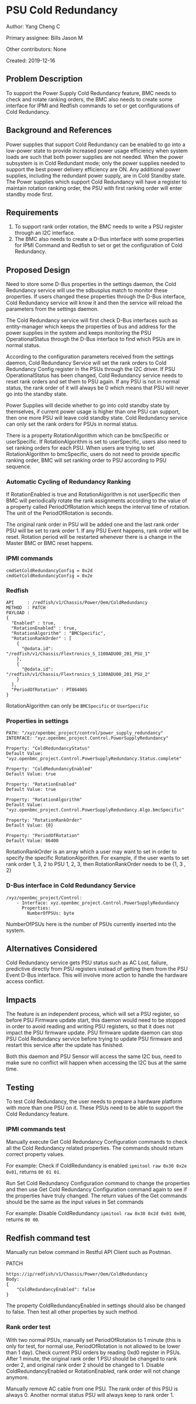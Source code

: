 # PSU Cold Redundancy

Author: Yang Cheng C

Primary assignee: Bills Jason M

Other contributors: None

Created: 2019-12-16

## Problem Description
To support the Power Supply Cold Redundancy feature, BMC needs to check and
rotate ranking orders, the BMC also needs to create some interface for IPMI and
Redfish commands to set or get configurations of Cold Redundancy.

## Background and References
Power supplies that support Cold Redundancy can be enabled to go into a
low-power state to provide increased power usage efficiency when system loads
are such that both power supplies are not needed. When the power subsystem is in
Cold Redundant mode; only the power supplies needed to support the best power
delivery efficiency are ON. Any additional power supplies, including the
redundant power supply, are in Cold Standby state.
The Power supplies which support Cold Redundancy will have a register to
maintain rotation ranking order, the PSU with first ranking order will enter
standby mode first.

## Requirements
1. To support rank order rotation, the BMC needs to write a PSU register through
an I2C interface.
2. The BMC also needs to create a D-Bus interface with some properties for IPMI
Command and Redfish to set or get the configuration of Cold Redundancy.

## Proposed Design
Need to store some D-Bus properties in the settings daemon, the Cold Redundancy
service will use the sdbusplus match to monitor these properties. If users
changed these properties through the D-Bus interface, Cold Redundancy service
will know it and then the service will reload the parameters from the settings
daemon.

The Cold Redundancy service will first check D-Bus interfaces such as
entity-manager which keeps the properties of bus and address for the power
supplies in the system and keeps monitoring the PSU OperationalStatus through
the D-Bus interface to find which PSUs are in normal status.

According to the configuration parameters received from the settings daemon,
Cold Redundancy Service will set the rank orders to Cold Redundancy Config
register in the PSUs through the I2C driver.
If PSU OperationalStatus has been changed, Cold Redundancy service needs to
reset rank orders and set them to PSU again. If any PSU is not in normal status,
the rank order of it will always be 0 which means that PSU will never go into
the standby state.

Power Supplies will decide whether to go into cold standby state by themselves,
if current power usage is higher than one PSU can support, then one more PSU
will leave cold standby state. Cold Redundancy service can only set the rank
orders for PSUs in normal status.

There is a property RotationAlgorithm which can be bmcSpecific or userSpecific.
If RotationAlgorithm is set to userSpecific, users also need to set ranking
orders for each PSU. When users are trying to set RotationAlgorithm to
bmcSpecific, users do not need to provide specific ranking order, BMC will set
ranking order to PSU according to PSU sequence.

### Automatic Cycling of Redundancy Ranking

If RotationEnabled is true and RotationAlgorithm is not userSpecific then BMC
will periodically rotate the rank assignments according to the value of a
property called PeriodOfRotation which keeps the interval time of rotation.
The unit of the PeriodOfRotation is seconds.

The original rank order in PSU will be added one and the last rank order PSU
will be set to rank order 1. If any PSU Event happens, rank order will be reset.
Rotation period will be restarted whenever there is a change in the Master BMC
or BMC reset happens.

### IPMI commands

```
cmdSetColdRedundancyConfig = 0x2d
cmdGetColdRedundancyConfig = 0x2e
```

### Redfish
```
API     : /redfish/v1/Chassis/Power/Oem/ColdRedundancy
METHOD  : PATCH
PAYLOAD :
{
  "Enabled" : true,
  "RotationEnabled" : true,
  "RotationAlgorithm" : "BMCSpecific",
  "RotationRankOrder" : [
    {
      "@odata.id": "/redfish/v1/Chassis/Flextronics_S_1100ADU00_201_PSU_1"
    },
    {
      "@odata.id": "/redfish/v1/Chassis/Flextronics_S_1100ADU00_201_PSU_2"
    }
  ],
  "PeriodOfRotation" : PT86400S
}
```

RotationAlgorithm can only be `BMCSpecific` or `UserSpecific`

### Properties in settings

```
PATH: "/xyz/openbmc_project/control/power_supply_redundancy"
INTERFACE: "xyz.openbmc_project.Control.PowerSupplyRedundancy"

Property: "ColdRedundancyStatus"
Default Value:
"xyz.openbmc_project.Control.PowerSupplyRedundancy.Status.complete"

Property: "ColdRedundancyEnabled"
Default Value: true

Property: "RotationEnabled"
Default Value: true

Property: "RotationAlgorithm"
Default Value:
"xyz.openbmc_project.Control.PowerSupplyRedundancy.Algo.bmcSpecific"

Property: "RotationRankOrder"
Default Value: {0}

Property: "PeriodOfRotation"
Default Value: 86400
```

RotationRankOrder is an array which a user may want to set in order to specify
the specific RotationAlgorithm. For example, if the user wants to set rank order
1, 3, 2 to PSU 1, 2, 3, then RotationRankOrder needs to be {1, 3 , 2}

### D-Bus interface in Cold Redundancy Service

```
/xyz/openbmc_project/Control:
    - Interface: xyz.openbmc_project.Control.PowerSupplyRedundancy
      Properties:
        NumberOfPSUs: byte
```
NumberOfPSUs here is the number of PSUs currently inserted into the system.

## Alternatives Considered
Cold Redundancy service gets PSU status such as AC Lost, failure, predictive
directly from PSU registers instead of getting them from the PSU Event D-Bus
interface. This will involve more action to handle the hardware access conflict.

## Impacts
The feature is an independent process, which will set a PSU register, so before
PSU Firmware update start, this daemon would need to be stopped in order to
avoid reading and writing PSU registers, so that it does not impact the PSU
firmware update. PSU firmware update daemon can stop PSU Cold Redundancy service
before trying to update PSU firmware and restart this service after the update
has finished.

Both this daemon and PSU Sensor will access the same I2C bus, need to make sure
no conflict will happen when accessing the I2C bus at the same time.

## Testing

To test Cold Redundancy, the user needs to prepare a hardware platform with more
than one PSU on it. These PSUs need to be able to support the Cold Redundancy
feature.

### IPMI commands test

Manually execute Get Cold Redundancy Configuration commands to check all the
Cold Redundancy related properties. The commands should return correct
property values.

For example: Check if ColdRedundancy is enabled
`ipmitool raw 0x30 0x2e 0x01`, returns `00 01 01`.

Run Set Cold Redundancy Configuration command to change the properties and then
use Get Cold Redundancy Configuration command again to see if the properties
have truly changed. The return values of the Get commands should be the same as
the input values in Set commands

For example: Disable ColdRedundancy
`ipmitool raw 0x30 0x2d 0x01 0x00`, returns `00 00`.

## Redfish command test

Manually run below command in Restful API Client such as Postman.

PATCH
```
https://ip/redfish/v1/Chassis/Power/Oem/ColdRedundancy
Body:
{
    "ColdRedundancyEnabled": false
}
```

The property ColdRedundancyEnabled in settings should also be changed to false.
Then test all other properties by such method.

### Rank order test

With two normal PSUs, manually set PeriodOfRotation to 1 minute (this is only
for test, for normal use, PeriodOfRotation is not allowed to be lower than 1
day). Check current PSU orders by reading 0xd0 register in PSUs. After 1 minute,
the original rank order 1 PSU should be changed to rank order 2, and original
rank order 2 should be changed to 1.
Disable ColdRedundancyEnabled or RotationEnabled, rank order will not change
anymore.

Manually remove AC cable from one PSU. The rank order of this PSU is always 0.
Another normal status PSU will always keep to rank order 1.
